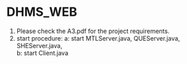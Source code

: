 # DHMS_WEB
1. Please check the A3.pdf for the project requirements.
2. start procedure:
   a: start MTLServer.java,  QUEServer.java,   SHEServer.java,   
   b: start Client.java
   
